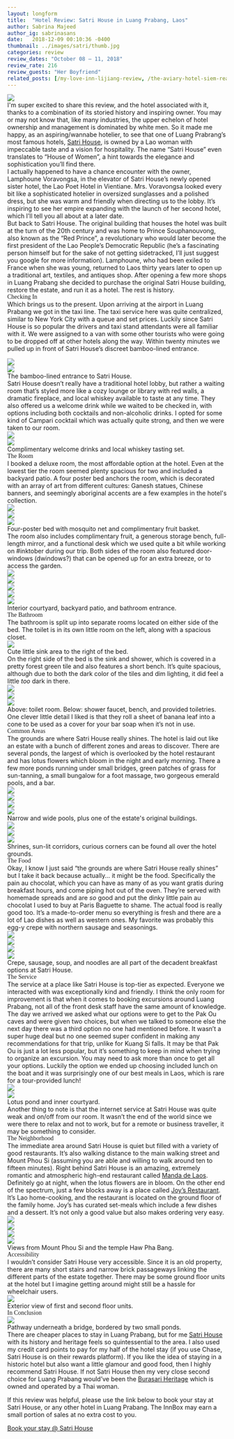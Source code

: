 ```yaml
---
layout: longform
title:  "Hotel Review: Satri House in Luang Prabang, Laos"
author: Sabrina Majeed
author_ig: sabrinasans
date:   2018-12-09 00:10:36 -0400
thumbnail: ../images/satri/thumb.jpg
categories: review
review_dates: "October 08 — 11, 2018"
review_rate: 216
review_guests: "Her Boyfriend"
related_posts: [/my-love-inn-lijiang-review, /the-aviary-hotel-siem-reap-review]
---
```


<img class="mt4-ns mt3 mb4-ns mb3" src="/images/satri/00.jpg">

<p class="pb3 f4" style="max-width: 650px; margin: auto;">
I'm super excited to share this review, and the hotel associated with it, thanks to a combination of its storied history and inspiring owner. You may or may not know that, like many industries, the upper echelon of hotel ownership and management is dominated by white men. So it made me happy, as an aspiring/wannabe hotelier, to see that one of Luang Prabrang’s most famous hotels, <a href="https://www.agoda.com/partners/partnersearch.aspx?pcs=1&cid=1801609&hl=en&hid=65275" target="new">Satri House</a>, is owned by a Lao woman with impeccable taste and a vision for hospitality. The name “Satri House” even translates to “House of Women”, a hint towards the elegance and sophistication you’ll find there.</p>

<p class="pb3" style="max-width: 650px; margin: auto;">
I actually happened to have a chance encounter with the owner, Lamphoune Voravongsa, in the elevator of Satri House’s newly opened sister hotel, the Lao Poet Hotel in Vientiane. Mrs. Voravongsa looked every bit like a sophisticated hotelier in oversized sunglasses and a polished dress, but she was warm and friendly when directing us to the lobby. It’s inspiring to see her empire expanding with the launch of her second hotel, which I’ll tell you all about at a later date.</p>

<p class="pb4-ns pb3" style="max-width: 650px; margin: auto;">
But back to Satri House. The original building that houses the hotel was built at the turn of the 20th century and was home to Prince Souphanouvong, also known as the “Red Prince”, a revolutionary who would later become the first president of the Lao People’s Democratic Republic (he’s a fascinating person himself but for the sake of not getting sidetracked, I’ll just suggest you google for more information). Lamphoune, who had been exiled to France when she was young, returned to Laos thirty years later to open up a traditional art, textiles, and antiques shop. After opening a few more shops in Luang Prabang she decided to purchase the original Satri House building, restore the estate, and run it as a hotel. The rest is history. </p>


<p id ="anchor" class="f3 pb2" style="max-width: 650px; margin: auto; font-family: 'Gilroy-ExtraBold';">Checking In</p>

<p class="pb3" style="max-width: 650px; margin: auto;">
Which brings us to the present. Upon arriving at the airport in Luang Prabang we got in the taxi line. The taxi service here was quite centralized, similar to New York City with a queue and set prices. Luckily since Satri House is so popular the drivers and taxi stand attendants were all familiar with it. We were assigned to a van with some other tourists who were going to be dropped off at other hotels along the way. Within twenty minutes we pulled up in front of Satri House’s discreet bamboo-lined entrance.<p>

<div class="fl w-100 w-50-ns pr1-ns mb1 mb0-ns">
<img src="../images/satri/01.jpg">
</div>
<div class="fl w-100 w-50-ns pl1-ns mb1 mb2-ns">
<img src="../images/satri/02.jpg">
</div>
<p class="f7 pb3 pb4-ns" style="max-width: 650px; margin: auto;">
The bamboo-lined entrance to Satri House.</p>

<p class="pb3 pb4-ns" style="max-width: 650px; margin: auto;">
Satri House doesn’t really have a traditional hotel lobby, but rather a waiting room that’s styled more like a cozy lounge or library with red walls, a dramatic fireplace, and local whiskey available to taste at any time. They also offered us a welcome drink while we waited to be checked in, with options including both cocktails and non-alcoholic drinks. I opted for some kind of Campari cocktail which was actually quite strong, and then we were taken to our room.</p>

<div class="fl w-100 w-50-ns pr1-ns mb1 mb0-ns">
<img src="../images/satri/03.jpg">
</div>
<div class="fl w-100 w-50-ns pl1-ns mb1 mb2-ns">
<img src="../images/satri/04.jpg">
</div>
<p class="f7 pb3 pb4-ns" style="max-width: 650px; margin: auto;">
Complimentary welcome drinks and local whiskey tasting set.</p>

<p class="f3 pb2" style="max-width: 650px; margin: auto; font-family: 'Gilroy-ExtraBold';">The Room</p>

<p class="pb3 pb4-ns" style="max-width: 650px; margin: auto;">
I booked a deluxe room, the most affordable option at the hotel. Even at the lowest tier the room seemed plenty spacious for two and included a backyard patio. A four poster bed anchors the room, which is decorated with an array of art from different cultures: Ganesh statues, Chinese banners, and seemingly aboriginal accents are a few examples in the hotel's collection.</p>

<div class="fl w-100 mb1 mb2-ns">
<img src="../images/satri/05.jpg">
</div>
<div class="fl w-100 w-50-ns pr1-ns mb1 mb-ns">
<img src="../images/satri/06.jpg">
</div>
<div class="fl w-100 w-50-ns pl1-ns mb1 mb2-ns">
<img src="../images/satri/07.jpg">
</div>
<p class="f7 pb3 pb4-ns" style="max-width: 650px; margin: auto;">
Four-poster bed with mosquito net and complimentary fruit basket.</p>

<p class="pb4-ns pb3" style="max-width: 650px; margin: auto;">
The room also includes complimentary fruit, a generous storage bench, full-length mirror, and a functional desk which we used quite a bit while working on #inktober during our trip. Both sides of the room also featured door-windows (dwindows?) that can be opened up for an extra breeze, or to access the garden.</p>


<div class="fl w-100 w-50-ns pr1-ns mb1 mb-ns">
<img src="../images/satri/11.jpg">
</div>
<div class="fl w-100 w-50-ns pl1-ns mb1 mb2-ns">
<img src="../images/satri/12.jpg">
</div>
<div class="fl w-100 mb1 mb2-ns">
<img src="../images/satri/10.jpg">
</div>
<div class="fl w-100 w-50-ns pr1-ns mb1 mb2-ns">
<img src="../images/satri/08.jpg">
</div>
<div class="fl w-100 w-50-ns pl1-ns mb1 mb2-ns">
<img src="../images/satri/09.jpg">
</div>
<p class="f7 pb3 pb4-ns" style="max-width: 650px; margin: auto;">
Interior courtyard, backyard patio, and bathroom entrance.</p>


<p class="f3 pb2" style="max-width: 650px; margin: auto; font-family: 'Gilroy-ExtraBold';">The Bathroom</p>

<p class="pb4-ns pb3" style="max-width: 650px; margin: auto;">The bathroom is split up into separate rooms located on either side of the bed. The toilet is in its own little room on the left, along with a spacious closet.</p>

<div class="fl w-100 mb1 mb2-ns">
<img src="../images/satri/13.jpg">
</div>
<p class="f7 pb3 pb4-ns" style="max-width: 650px; margin: auto;">
Cute little sink area to the right of the bed.</p>

<p class="pb4-ns pb3" style="max-width: 650px; margin: auto;">
On the right side of the bed is the sink and shower, which is covered in a pretty forest green tile and also features a short bench. It’s quite spacious, although due to both the dark color of the tiles and dim lighting, it did feel a little <i>too</i> dark in there.</p>

<div class="fl w-100 mb1 mb2-ns">
<img src="../images/satri/16.jpg">
</div>
<div class="fl w-100 w-50-ns pr1-ns mb1 mb-ns">
<img src="../images/satri/14.jpg">
</div>
<div class="fl w-100 w-50-ns pl1-ns mb1 mb2-ns">
<img src="../images/satri/15.jpg">
</div>
<p class="f7 pb3 pb4-ns" style="max-width: 650px; margin: auto;">
Above: toilet room. Below: shower faucet, bench, and provided toiletries.</p>

<p class="pb4-ns pb3" style="max-width: 650px; margin: auto;">
One clever little detail I liked is that they roll a sheet of banana leaf into a cone to be used as a cover for your bar soap when it’s not in use.</p>

<p class="f3 pb2" style="max-width: 650px; margin: auto; font-family: 'Gilroy-ExtraBold';">Common Areas</p>

<p class="pb3 pb4-ns" style="max-width: 650px; margin: auto;">The grounds are where Satri House really shines. The hotel is laid out like an estate with a bunch of different zones and areas to discover. There are several ponds, the largest of which is overlooked by the hotel restaurant and has lotus flowers which bloom in the night and early morning. There a few more ponds running under small bridges, green patches of grass for sun-tanning, a small bungalow for a foot massage, two gorgeous emerald pools, and a bar.</p>

<div class="fl w-100 mb1 mb2-ns">
<img src="../images/satri/17.jpg">
</div>
<div class="fl w-100 w-50-ns pr1-ns mb1 mb2-ns">
<img src="../images/satri/18.jpg">
</div>
<div class="fl w-100 w-50-ns pl1-ns mb1 mb2-ns">
<img src="../images/satri/19.jpg">
</div>
<div class="fl w-100 mb1 mb2-ns">
<img src="../images/satri/20.jpg">
</div>
<p class="f7 pb3 pb4-ns" style="max-width: 650px; margin: auto;">
Narrow and wide pools, plus one of the estate's original buildings.</p>

<div class="fl w-100 mb1 mb2-ns">
<img src="../images/satri/21.jpg">
</div>
<div class="fl w-100 w-50-ns pr1-ns mb1 mb2-ns">
<img src="../images/satri/23.jpg">
</div>
<div class="fl w-100 w-50-ns pl1-ns mb1 mb2-ns">
<img src="../images/satri/22.jpg">
</div>
<p class="f7 pb3 pb4-ns" style="max-width: 650px; margin: auto;">
Shrines, sun-lit corridors, curious corners can be found all over the hotel grounds.</p>

<p class="f3 pb2" style="max-width: 650px; margin: auto; font-family: 'Gilroy-ExtraBold';">The Food</p>

<p class="pb4-ns pb3" style="max-width: 650px; margin: auto;">
Okay, I know I just said “the grounds are where Satri House really shines” but I take it back because actually… it might be the food. Specifically the pain au chocolat, which you can have as many of as you want gratis during breakfast hours,  and come piping hot out of the oven. They’re served with homemade spreads and are <i>so</i> good and put the dinky little pain au chocolat I used to buy at Paris Baguette to shame. The actual food is really good too. It’s a made-to-order menu so everything is fresh and there are a lot of Lao dishes as well as western ones. My favorite was probably this egg-y crepe with northern sausage and seasonings.</p>

<div class="fl w-100 mb1 mb2-ns">
<img src="../images/satri/26.jpg">
</div>
<div class="fl w-100 w-50-ns pr1-ns mb1 mb2-ns">
<img src="../images/satri/27.jpg">
</div>
<div class="fl w-100 w-50-ns pl1-ns mb1 mb2-ns">
<img src="../images/satri/28.jpg">
</div>
<div class="fl w-100 mb1 mb2-ns">
<img src="../images/satri/29.jpg">
</div>
<p class="f7 pb3 pb4-ns" style="max-width: 650px; margin: auto;">
Crepe, sausage, soup, and noodles are all part of the decadent breakfast options at Satri House.</p>


<p class="f3 pb2" style="max-width: 650px; margin: auto; font-family: 'Gilroy-ExtraBold';">The Service</p>

<p class="pb3 pb4-ns" style="max-width: 650px; margin: auto;">The service at a place like Satri House is top-tier as expected. Everyone we interacted with was exceptionally kind and friendly. I think the only room for improvement is that when it comes to booking excursions around Luang Prabang, not all of the front desk staff have the same amount of knowledge. The day we arrived we asked what our options were to get to the Pak Ou caves and were given two choices, but when we talked to someone else the next day there was a third option no one had mentioned before. It wasn’t a super huge deal but no one seemed super confident in making any recommendations for that trip, unlike for Kuang Si falls. It may be that Pak Ou is just a lot less popular, but it’s something to keep in mind when trying to organize an excursion. You may need to ask more than once to get all your options. Luckily the option we ended up choosing included lunch on the boat and it was surprisingly one of our best meals in Laos, which is rare for a tour-provided lunch!</p>

<div class="fl w-100 w-50-ns pr1-ns mb1 mb0-ns">
<img src="../images/satri/24.jpg">
</div>
<div class="fl w-100 w-50-ns pl1-ns mb1 mb2-ns">
<img src="../images/satri/25.jpg">
</div>
<p class="f7 pb3 pb4-ns" style="max-width: 650px; margin: auto;">
Lotus pond and inner courtyard.</p>

<p class="pb3 pb4-ns" style="max-width: 650px; margin: auto;">Another thing to note is that the internet service at Satri House was quite weak and on/off from our room. It wasn’t the end of the world since we were there to relax and not to work, but for a remote or business traveller, it may be something to consider.</p>

<p class="f3 pb2" style="max-width: 650px; margin: auto; font-family: 'Gilroy-ExtraBold';">The Neighborhood</p>

<p class="pb3 pb4-ns" style="max-width: 650px; margin: auto;">
The immediate area around Satri House is quiet but filled with a variety of good restaurants. It’s also walking distance to the main walking street and Mount Phou Si (assuming you are able and willing to walk around ten to fifteen minutes). Right behind Satri House is an amazing, extremely romantic and atmospheric high-end restaurant called <a href="https://www.tripadvisor.com.sg/Restaurant_Review-g295415-d8756091-Reviews-Manda_de_Laos-Luang_Prabang_Luang_Prabang_Province.html" target="new">Manda de Laos</a>. Definitely go at night, when the lotus flowers are in bloom. On the other end of the spectrum, just a few blocks away is a place called <a href="https://www.tripadvisor.com/Restaurant_Review-g295415-d3723243-Reviews-Joys_Restaurant-Luang_Prabang_Luang_Prabang_Province.html" target="new">Joy’s Restaurant</a>. It’s Lao home-cooking, and the restaurant is located on the ground floor of the family home. Joy’s has curated set-meals which include a few dishes and a dessert. It’s not only a good value but also makes ordering very easy.</p>


<div class="fl w-100 w-50-ns pr1-ns mb1 mb2-ns">
<img src="../images/satri/30.jpg">
</div>
<div class="fl w-100 w-50-ns pl1-ns mb1 mb2-ns">
<img src="../images/satri/31.jpg">
</div>
<div class="fl w-100 w-50-ns pr1-ns mb1 mb2-ns">
<img src="../images/satri/32.jpg">
</div>
<div class="fl w-100 w-50-ns pl1-ns mb1 mb2-ns">
<img src="../images/satri/33.jpg">
</div>
<p class="f7 pb3 pb4-ns" style="max-width: 650px; margin: auto;">
Views from Mount Phou Si and the temple Haw Pha Bang.</p>


<p class="f3 pb2" style="max-width: 650px; margin: auto; font-family: 'Gilroy-ExtraBold';">Accessibility</p>

<p class="pb4" style="max-width: 650px; margin: auto;">
I wouldn’t consider Satri House very accessible. Since it is an old property, there are many short stairs and narrow brick passageways linking the different parts of the estate together. There may be some ground floor units at the hotel but I imagine getting around might still be a hassle for wheelchair users.</p>

<div class="fl w-100 mb1 mb2-ns">
<img src="../images/satri/34.jpg">
</div>
<p class="f7 pb3 pb4-ns" style="max-width: 650px; margin: auto;">
Exterior view of first and second floor units.</p>

<p class="f3 pb2" style="max-width: 650px; margin: auto; font-family: 'Gilroy-ExtraBold';">In Conclusion</p>

<div class="fl w-100 mb1 mb2-ns">
<img src="../images/satri/35.jpg">
</div>
<p class="f7 pb3 pb4-ns" style="max-width: 650px; margin: auto;">
Pathway underneath a bridge, bordered by two small ponds.</p>

<p class="pb3" style="max-width: 650px; margin: auto;">
There are cheaper places to stay in Luang Prabang, but for me <a href="https://www.agoda.com/partners/partnersearch.aspx?pcs=1&cid=1801609&hl=en&hid=65275" target="new">Satri House</a> with its history and heritage feels so quintessential to the area. I also used my credit card points to pay for my half of the hotel stay (if you use Chase, Satri House is on their rewards platform). If you like the idea of staying in a historic hotel but also want a little glamour and good food, then I highly recommend Satri House. If not Satri House then my very close second choice for Luang Prabang would’ve been the <a href="https://www.agoda.com/partners/partnersearch.aspx?pcs=1&cid=1801609&hl=en&hid=109141" target="new">Burasari Heritage</a> which is owned and operated by a Thai woman.</p>


<div class="tc tl-ns" style="max-width: 650px; margin: auto;">
<p class="lh-copy">If this review was helpful, please use the link below to book your stay at Satri House, or any other hotel in Luang Prabang. The InnBox may earn a small portion of sales at no extra cost to you.</p>
<a target="_blank" class="f5 link ba bw1 ph3 pv2 mb2 dib orange" href="https://www.agoda.com/partners/partnersearch.aspx?pcs=1&cid=1801609&hl=en&hid=65275" target="new">Book your stay @ Satri House</a>
</div>
